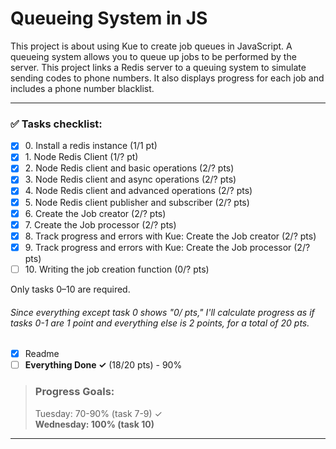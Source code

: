 # Queueing System in JS

This project is about using Kue to create job queues in JavaScript. A queueing
system allows you to queue up jobs to be performed by the server. This project
links a Redis server to a queuing system to simulate sending codes to phone numbers.
It also displays progress for each job and includes a phone number blacklist.

----

### ✅ Tasks checklist:
- [X] ​0. Install a redis instance (1/1 pt)
- [X] ​1. Node Redis Client (1/? pt)
- [X] ​2. Node Redis client and basic operations (2/? pts)
- [X] ​3. Node Redis client and async operations (2/? pts)
- [X] ​4. Node Redis client and advanced operations (2/? pts)
- [x] ​5. Node Redis client publisher and subscriber (2/? pts)
- [X] ​6. Create the Job creator (2/? pts)
- [X] ​7. Create the Job processor (2/? pts)
- [X] ​8. Track progress and errors with Kue: Create the Job creator (2/? pts)
- [X] ​9. Track progress and errors with Kue: Create the Job processor (2/? pts)
- [ ] ​10. Writing the job creation function (0/? pts)

Only tasks 0–10 are required.

###### Since everything except task 0 shows "0/ pts," I'll calculate progress as if tasks 0-1 are 1 point and everything else is 2 points, for a total of 20 pts.

- [X] Readme
- [ ] **Everything Done ✓** (18/20 pts) - 90%

>### Progress Goals:
>Tuesday: 70-90% (task 7-9) ✓  
<strong>Wednesday: 100% (task 10)</strong>
---